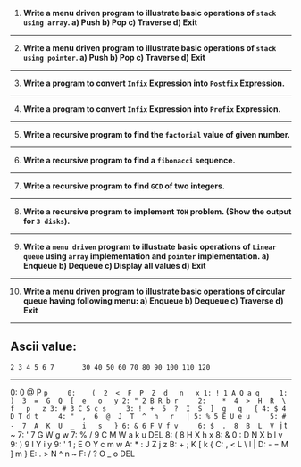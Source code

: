 1. **Write a menu driven program to illustrate basic operations of `stack using array`.
a) Push
b) Pop
c) Traverse
d) Exit**
***
2. **Write a menu driven program to illustrate basic operations of `stack using pointer`.
a) Push
b) Pop
c) Traverse
d) Exit**
***
3. **Write a program to convert `Infix` Expression into `Postfix` Expression.**
***
4. **Write a program to convert `Infix` Expression into `Prefix` Expression.**
***
5. **Write a recursive program to find the `factorial` value of given number.**
***
6. **Write a recursive program to find a `fibonacci` sequence.**
***
7. **Write a recursive program to find `GCD` of two integers.**
***
8. **Write a recursive program to implement `TOH` problem. (Show the output for `3 disks`).**
***
9. **Write a `menu driven` program to illustrate basic operations of `Linear queue` using `array` implementation and `pointer` implementation.
a) Enqueue
b) Dequeue
c) Display all values
d) Exit**
***
10. **Write a menu driven program to illustrate basic operations of circular queue having following menu:
a) Enqueue
b) Dequeue
c) Traverse
d) Exit**
***

## Ascii value:
    2 3 4 5 6 7       30 40 50 60 70 80 90 100 110 120
-------------      ---------------------------------
0:   0 @ P ` p     0:    (  2  <  F  P  Z  d   n   x
1: ! 1 A Q a q     1:    )  3  =  G  Q  [  e   o   y
2: " 2 B R b r     2:    *  4  >  H  R  \  f   p   z
3: # 3 C S c s     3: !  +  5  ?  I  S  ]  g   q   {
4: $ 4 D T d t     4: "  ,  6  @  J  T  ^  h   r   |
5: % 5 E U e u     5: #  -  7  A  K  U  _  i   s   }
6: & 6 F V f v     6: $  .  8  B  L  V  `  j   t   ~
7: ' 7 G W g w     7: %  /  9  C  M  W  a  k   u  DEL
8: ( 8 H X h x     8: &  0  :  D  N  X  b  l   v
9: ) 9 I Y i y     9: '  1  ;  E  O  Y  c  m   w
A: * : J Z j z
B: + ; K [ k {
C: , < L \ l |
D: - = M ] m }
E: . > N ^ n ~
F: / ? O _ o DEL
